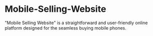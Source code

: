 # Mobile-Selling-Website
"Mobile Selling Website" is a straightforward and user-friendly online platform designed for the seamless buying mobile phones.
